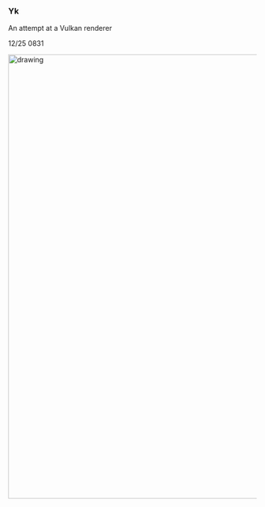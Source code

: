 ### Yk

An attempt at a Vulkan renderer

12/25 0831


<img src="https://github.com/oh-facts/Yk/assets/125090383/20de249f-5333-4c2c-932a-2bb19ebb71f6" alt="drawing" width="900"/>
